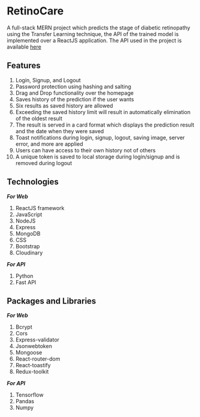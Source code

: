 # RetinoCare

A full-stack MERN project which predicts the stage of diabetic retinopathy using the Transfer Learning technique, the API of the trained model is implemented over a ReactJS application.
The API used in the project is available [here](https://github.com/sarthakk1890/DR_API)

## Features
1. Login, Signup, and Logout
2. Password protection using hashing and salting
3. Drag and Drop functionality over the homepage
4. Saves history of the prediction if the user wants
5. Six results as saved history are allowed
6. Exceeding the saved history limit will result in automatically elimination of the oldest result
7. The result is served in a card format which displays the prediction result and the date when they were saved
8. Toast notifications during login, signup, logout, saving image, server error, and more are applied
9. Users can have access to their own history not of others
10. A unique token is saved to local storage during login/signup and is removed during logout

## Technologies
_**For Web**_
1. ReactJS framework
2. JavaScript
3. NodeJS
4. Express
5. MongoDB
6. CSS
7. Bootstrap
8. Cloudinary
   
_**For API**_
1. Python
2. Fast API

## Packages and Libraries
_**For Web**_
1.  Bcrypt
2.  Cors
3.  Express-validator
4.  Jsonwebtoken
5.  Mongoose
6.  React-router-dom
7.  React-toastify
8.  Redux-toolkit
   
_**For API**_
1.  Tensorflow
2.  Pandas
3.  Numpy
